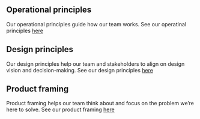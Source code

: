 ## Operational principles
Our operational principles guide how our team works. See our operatinal principles [here](https://news.alpha.ca.gov/alpha-ca-gov-operational-principles/)

## Design principles
Our design principles help our team and stakeholders to align on design vision and decision-making. See our design principles [here](https://news.alpha.ca.gov/alpha-ca-gov-design-principles/)

## Product framing
Product framing helps our team think about and focus on the problem we’re here to solve. See our product framing [here](https://news.alpha.ca.gov/alpha-ca-gov-product-framing/)

